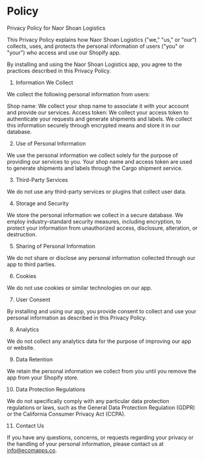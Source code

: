 # Policy

Privacy Policy for Naor Shoan Logistics

This Privacy Policy explains how Naor Shoan Logistics ("we," "us," or "our") collects, uses, and protects the personal information of users ("you" or "your") who access and use our Shopify app.

By installing and using the Naor Shoan Logistics app, you agree to the practices described in this Privacy Policy.

1. Information We Collect

We collect the following personal information from users:

Shop name: We collect your shop name to associate it with your account and provide our services.
Access token: We collect your access token to authenticate your requests and generate shipments and labels.
We collect this information securely through encrypted means and store it in our database.

2. Use of Personal Information

We use the personal information we collect solely for the purpose of providing our services to you. Your shop name and access token are used to generate shipments and labels through the Cargo shipment service.

3. Third-Party Services

We do not use any third-party services or plugins that collect user data.

4. Storage and Security

We store the personal information we collect in a secure database. We employ industry-standard security measures, including encryption, to protect your information from unauthorized access, disclosure, alteration, or destruction.

5. Sharing of Personal Information

We do not share or disclose any personal information collected through our app to third parties.

6. Cookies

We do not use cookies or similar technologies on our app.

7. User Consent

By installing and using our app, you provide consent to collect and use your personal information as described in this Privacy Policy.

8. Analytics

We do not collect any analytics data for the purpose of improving our app or website.

9. Data Retention

We retain the personal information we collect from you until you remove the app from your Shopify store.

10. Data Protection Regulations

We do not specifically comply with any particular data protection regulations or laws, such as the General Data Protection Regulation (GDPR) or the California Consumer Privacy Act (CCPA).

11. Contact Us

If you have any questions, concerns, or requests regarding your privacy or the handling of your personal information, please contact us at info@ecomapps.co.
